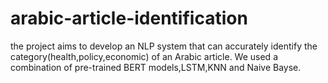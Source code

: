 # arabic-article-identification
the project aims to develop an NLP system that can accurately identify the category(health,policy,economic) of an Arabic article.
We used a combination of pre-trained BERT models,LSTM,KNN and Naive Bayse.
